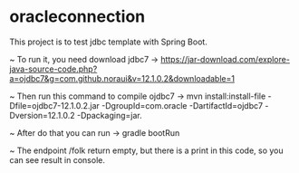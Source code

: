 # oracleconnection

This project is to test jdbc template with Spring Boot.

~ To run it, you need download jdbc7 ->
    https://jar-download.com/explore-java-source-code.php?a=ojdbc7&g=com.github.noraui&v=12.1.0.2&downloadable=1

~ Then run this command to compile ojdbc7 ->
    mvn install:install-file -Dfile=ojdbc7-12.1.0.2.jar -DgroupId=com.oracle -DartifactId=ojdbc7 -Dversion=12.1.0.2 -Dpackaging=jar.

~ After do that you can run ->
    gradle bootRun

~ The endpoint /folk return empty, but there is a print in this code, so you can see result in console.
